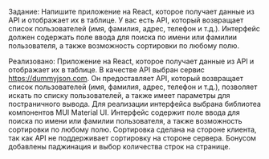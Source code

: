 Задание: Напишите приложение на React, которое получает данные из API и отображает их в таблице.
У вас есть API, который возвращает список пользователей (имя, фамилия, адрес, телефон и т.д.). Интерфейс должен содержать поле ввода для поиска по имени или фамилии пользователя, а также возможность сортировки по любому полю.

Реализовано:
Приложение на React, которое получает данные из API и отображает их в таблице. В качестве API выбран сервис https://dummyjson.com.
Он предоставляет API, который возвращает список пользователей (имя, фамилия, адрес, телефон и т.д.), позволяет искать по списку пользователей, а также имеет параметры для постраничного вывода.
Для реализации интерфейса выбрана библиотеа компонентов MUI Material UI.
Интерфейс содержит поле ввода для поиска по имени или фамилии пользователя, а также возможность сортировки по любому полю.
Сортировка сделана на стороне клиента, так как API не поддерживает сортировку на стороне сервера.
Бонусом добавлены паджинация и выбор количества строк на странице.

